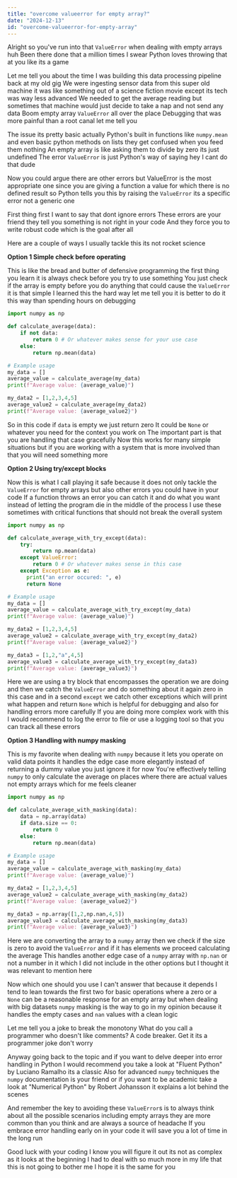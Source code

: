 ```yaml
---
title: "overcome valueerror for empty array?"
date: "2024-12-13"
id: "overcome-valueerror-for-empty-array"
---
```


Alright so you've run into that `ValueError` when dealing with empty arrays huh Been there done that a million times I swear Python loves throwing that at you like its a game

Let me tell you about the time I was building this data processing pipeline back at my old gig We were ingesting sensor data from this super old machine it was like something out of a science fiction movie except its tech was way less advanced We needed to get the average reading but sometimes that machine would just decide to take a nap and not send any data Boom empty array `ValueError` all over the place Debugging that was more painful than a root canal let me tell you

The issue its pretty basic actually Python's built in functions like `numpy.mean` and even basic python methods on lists they get confused when you feed them nothing An empty array is like asking them to divide by zero its just undefined The error `ValueError` is just Python's way of saying hey I cant do that dude

Now you could argue there are other errors but ValueError is the most appropriate one since you are giving a function a value for which there is no defined result so Python tells you this by raising the `ValueError` its a specific error not a generic one

First thing first I want to say that dont ignore errors These errors are your friend they tell you something is not right in your code And they force you to write robust code which is the goal after all

Here are a couple of ways I usually tackle this its not rocket science

**Option 1 Simple check before operating**

This is like the bread and butter of defensive programming the first thing you learn it is always check before you try to use something You just check if the array is empty before you do anything that could cause the `ValueError` it is that simple I learned this the hard way let me tell you it is better to do it this way than spending hours on debugging

```python
import numpy as np

def calculate_average(data):
    if not data:
        return 0 # Or whatever makes sense for your use case
    else:
        return np.mean(data)

# Example usage
my_data = []
average_value = calculate_average(my_data)
print(f"Average value: {average_value}")

my_data2 = [1,2,3,4,5]
average_value2 = calculate_average(my_data2)
print(f"Average value: {average_value2}")
```

So in this code if `data` is empty we just return zero It could be `None` or whatever you need for the context you work on The important part is that you are handling that case gracefully Now this works for many simple situations but if you are working with a system that is more involved than that you will need something more

**Option 2 Using try/except blocks**

Now this is what I call playing it safe because it does not only tackle the `ValueError` for empty arrays but also other errors you could have in your code If a function throws an error you can catch it and do what you want instead of letting the program die in the middle of the process I use these sometimes with critical functions that should not break the overall system

```python
import numpy as np

def calculate_average_with_try_except(data):
    try:
        return np.mean(data)
    except ValueError:
        return 0 # Or whatever makes sense in this case
    except Exception as e:
      print("an error occured: ", e)
      return None

# Example usage
my_data = []
average_value = calculate_average_with_try_except(my_data)
print(f"Average value: {average_value}")

my_data2 = [1,2,3,4,5]
average_value2 = calculate_average_with_try_except(my_data2)
print(f"Average value: {average_value2}")

my_data3 = [1,2,"a",4,5]
average_value3 = calculate_average_with_try_except(my_data3)
print(f"Average value: {average_value3}")
```

Here we are using a try block that encompasses the operation we are doing and then we catch the `ValueError` and do something about it again zero in this case and in a second `except` we catch other exceptions which will print what happen and return `None` which is helpful for debugging and also for handling errors more carefully If you are doing more complex work with this I would recommend to log the error to file or use a logging tool so that you can track all these errors

**Option 3 Handling with numpy masking**

This is my favorite when dealing with `numpy` because it lets you operate on valid data points it handles the edge case more elegantly instead of returning a dummy value you just ignore it for now You're effectively telling `numpy` to only calculate the average on places where there are actual values not empty arrays which for me feels cleaner

```python
import numpy as np

def calculate_average_with_masking(data):
    data = np.array(data)
    if data.size == 0:
        return 0
    else:
        return np.mean(data)

# Example usage
my_data = []
average_value = calculate_average_with_masking(my_data)
print(f"Average value: {average_value}")

my_data2 = [1,2,3,4,5]
average_value2 = calculate_average_with_masking(my_data2)
print(f"Average value: {average_value2}")

my_data3 = np.array([1,2,np.nan,4,5])
average_value3 = calculate_average_with_masking(my_data3)
print(f"Average value: {average_value3}")
```

Here we are converting the array to a `numpy` array then we check if the size is zero to avoid the `ValueError` and if it has elements we proceed calculating the average This handles another edge case of a `numpy` array with `np.nan` or not a number in it which I did not include in the other options but I thought it was relevant to mention here

Now which one should you use I can't answer that because it depends I tend to lean towards the first two for basic operations where a zero or a `None` can be a reasonable response for an empty array but when dealing with big datasets `numpy` masking is the way to go in my opinion because it handles the empty cases and `nan` values with a clean logic

Let me tell you a joke to break the monotony What do you call a programmer who doesn't like comments? A code breaker. Get it its a programmer joke don't worry

Anyway going back to the topic and if you want to delve deeper into error handling in Python I would recommend you take a look at "Fluent Python" by Luciano Ramalho its a classic Also for advanced `numpy` techniques the `numpy` documentation is your friend or if you want to be academic take a look at "Numerical Python" by Robert Johansson it explains a lot behind the scenes

And remember the key to avoiding these `ValueError`s is to always think about all the possible scenarios including empty arrays they are more common than you think and are always a source of headache If you embrace error handling early on in your code it will save you a lot of time in the long run

Good luck with your coding I know you will figure it out its not as complex as it looks at the beginning I had to deal with so much more in my life that this is not going to bother me I hope it is the same for you
